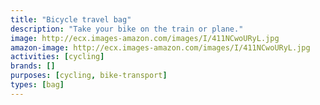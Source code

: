 ```yaml
---
title: "Bicycle travel bag"
description: "Take your bike on the train or plane."
image: http://ecx.images-amazon.com/images/I/411NCwoURyL.jpg
amazon-image: http://ecx.images-amazon.com/images/I/411NCwoURyL.jpg
activities: [cycling]
brands: []
purposes: [cycling, bike-transport]
types: [bag]
---
```

